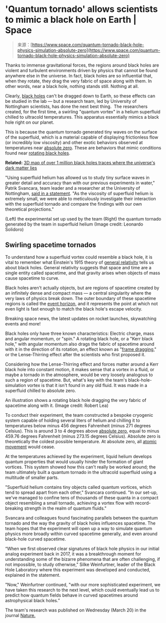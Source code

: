 <!--yml
category: 未分类
date: 2024-05-29 12:37:24
-->

# 'Quantum tornado' allows scientists to mimic a black hole on Earth | Space

> 来源：[https://www.space.com/quantum-tornado-black-hole-physics-simulation-absolute-zero](https://www.space.com/quantum-tornado-black-hole-physics-simulation-absolute-zero)

Thanks to immense gravitational forces, the regions around black holes are violent and turbulent environments driven by physics that cannot be found anywhere else in the universe. In fact, black holes are so influential that, when they rotate, they drag the very fabric of space along with them. In other words, near a black hole, nothing stands still. Nothing at all.

Clearly, [black holes](https://www.space.com/15421-black-holes-facts-formation-discovery-sdcmp.html) can't be dragged down to Earth, so these effects can be studied in the lab — but a research team, led by University of Nottingham scientists, has done the next best thing.  The researchers created, for the first time, a swirling "quantum vortex" in a helium superfluid chilled to ultracold temperatures. This apparatus essentially mimics a black hole right on our planet.

This is because the quantum tornado generated tiny waves on the surface of the superfluid, which is a material capable of displaying frictionless flow (or incredibly low viscosity) and other exotic behaviors observed at temperatures near [absolute zero](https://www.space.com/19127-atoms-colder-than-absolute-zero.html). These are behaviors that mimic conditions found near [rotating black holes](https://www.space.com/historic-donut-black-hole-is-spinning-new-study-finds). 

**Related:** [3D map of over 1 million black holes traces where the universe's dark matter lies](https://www.space.com/quasar-3d-map-dark-matter-distribution)

"Using superfluid helium has allowed us to study tiny surface waves in greater detail and accuracy than with our previous experiments in water," Patrik Svancara, team leader and a researcher at the University of Nottingham, [said in a statement](https://www.eurekalert.org/news-releases/1038009). "As the viscosity of superfluid helium is extremely small, we were able to meticulously investigate their interaction with the superfluid tornado and compare the findings with our own theoretical projections."

(Left) the experimental set up used by the team (Right) the quantum tornado generated by the team in superfluid helium (Image credit: Leonardo Solidoro)

## Swirling spacetime tornados

To understand how a superfluid vortex could resemble a black hole, it is vital to remember what Einstein's 1915 theory of [general relativity](https://www.space.com/17661-theory-general-relativity.html) tells us about black holes. General relativity suggests that space and time are a single entity called spacetime, and that gravity arises when objects of mass cause spacetime to curve.

Black holes aren't actually objects, but are regions of spacetime created by an infinitely dense and compact mass — a central singularity where the very laws of physics break down. The outer boundary of these spacetime regions is called the [event horizon](https://www.space.com/black-holes-event-horizon-explained.html), and it represents the point at which not even light is fast enough to match the black hole's escape velocity.

Breaking space news, the latest updates on rocket launches, skywatching events and more!

Black holes only have three known characteristics: Electric charge, mass and angular momentum, or "spin." A rotating black hole, or a "Kerr black hole," with angular momentum also drags the fabric of spacetime around with it in the direction of its rotation, an effect known as "[frame dragging](https://www.space.com/einstein-general-relativity-frame-dragging.html)," or the Lense-Thirring effect after the scientists who first proposed it.

Considering how the Lense-Thirring effect and forces matter around a Kerr black hole into constant motion, it makes sense that a vortex in a fluid, or maybe a tornado in the atmosphere, would be very loosely analogous to such a region of spacetime. But, what's key with the team's black-hole-simulation vortex is that it isn't found in any old fluid. It was made in a superfluid chilled to absolute zero.

An illustration shows a rotating black hole dragging the very fabric of spacetime along with it. (Image credit: Robert Lea)

To conduct their experiment, the team constructed a bespoke cryogenic system capable of holding several liters of helium and chilling it to temperatures below minus 456 degrees Fahrenheit (minus 271 degrees Celsius). This is around 3 to 4 degrees above [absolute zero](https://www.space.com/19127-atoms-colder-than-absolute-zero.html), equal to minus 459.76 degrees Fahrenheit (minus 273.15 degrees Celsius). Absolute zero is theoretically the coldest possible temperature. At absolute zero, all [atomic movement](https://www.space.com/1609-math-explains-movement-spaceships-atoms.html) would cease.

At the temperatures achieved by the experiment, liquid helium develops quantum properties that would usually hinder the formation of giant vortices. This system showed how this can't really be worked around; the team ultimately built a quantum tornado in the ultracold superfluid using a multitude of smaller parts.

"Superfluid helium contains tiny objects called quantum vortices, which tend to spread apart from each other," Svancara continued. "In our set-up, we've managed to confine tens of thousands of these quanta in a compact object resembling a small tornado, achieving a vortex flow with record-breaking strength in the realm of quantum fluids."

Svancara and colleagues found fascinating parallels between the quantum tornado and the way the gravity of black holes influences spacetime. The team hopes that the experiment will open up a way to simulate quantum physics more broadly within curved spacetime generally, and even around black-hole curved spacetime.

“When we first observed clear signatures of black hole physics in our initial analog experiment back in 2017, it was a breakthrough moment for understanding some of the bizarre phenomena that are often challenging, if not impossible, to study otherwise," Silke Weinfurtner, leader of the Black Hole Laboratory where this experiment was developed and conducted, explained in the statement. 

"Now," Weinfurtner continued, "with our more sophisticated experiment, we have taken this research to the next level, which could eventually lead us to predict how quantum fields behave in curved spacetimes around astrophysical black holes.”

The team's research was published on Wednesday (March 20) in the journal [Nature.](https://dx.doi.org/10.1038/s41586-024-07176-8.)